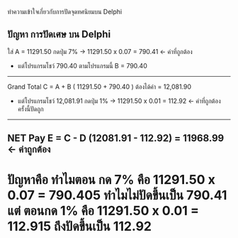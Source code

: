 ทำความเข้าใจเกี่ยวกับการปัดจุดทศนิยมบน Delphi

ปัญหา การปัดเศษ บน Delphi
---------------------------------------------------------------
ใส่ A = 11291.50
กดปุ่ม 7% ->  11291.50 x 0.07 = 790.41 <- ค่าที่ถูกต้อง
* แต่โปรแกรมโชว์ 790.40 ตามโปรแกรมนี้ B = 790.40
---------------------------------------------------------------
Grand Total  C = A + B ( 11291.50 + 790.40 )
    ต้องได้ค่า     = 12,081.90 
* แต่โปรแกรมโชว์ 12,081.91
กดปุ่ม 1% ->  11291.50 x 0.01 = 112.92 <- ค่าที่ถูกต้อง ครั้งนี้ปัดถูก
---------------------------------------------------------------

NET Pay       E = C - D (12081.91 - 112.92)
                       = 11968.99 <- ค่าถูกต้อง
---------------------------------------------------------------
ปัญหาคือ ทำไมตอน กด 7% คือ 11291.50 x 0.07 = 790.405 ทำไมไม่ปัดขึ้นเป็น 
790.41 
แต่ ตอนกด 1% คือ 11291.50 x 0.01 = 112.915 ถึงปัดขึ้นเป็น 112.92
===============================================================
